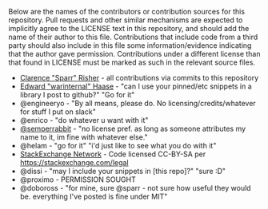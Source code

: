 Below are the names of the contributors or contribution sources for this repository. Pull requests and other similar mechanisms are expected to implicitly agree to the LICENSE text in this repository, and should add the name of their author to this file. Contributions that include code from a third party should also include in this file some information/evidence indicating that the author gave permission. Contributions under a different license than that found in LICENSE must be marked as such in the relevant source files.

- [Clarence "Sparr" Risher](http://github.com/sparr) - all contributions via commits to this repository
- [Edward "warinternal" Haase](https://github.com/edhaase) - "can I use your pinned/etc snippets in a library I post to github?" "Go for it"
- @engineeryo - "By all means, please do.  No licensing/credits/whatever for stuff I put on slack"
- @enrico - "do whatever u want with it"
- [@semperrabbit](https://github.com/semperrabbit) - "no license pref. as long as someone attributes my name to it, im fine with whatever else."
- @helam - "go for it" "i'd just like to see what you do with it"
- [StackExchange Network](http://stackexchange.com) - Code licensed CC-BY-SA per https://stackexchange.com/legal
- @dissi - "may I include your snippets in [this repo]?" "sure :D"
- @proximo - PERMISSION SOUGHT
- @doboross - "for mine, sure @sparr - not sure how useful they would be. everything I've posted is fine under MIT"
